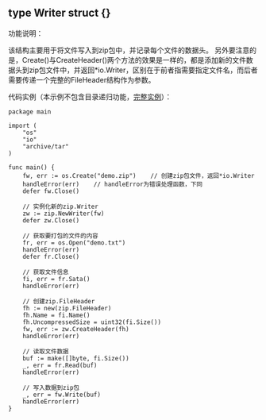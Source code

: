 ## type Writer struct {}

功能说明：

该结构主要用于将文件写入到zip包中，并记录每个文件的数据头。
另外要注意的是，Create()与CreateHeader()两个方法的效果是一样的，都是添加新的文件数据头到zip包文件中，并返回*io.Writer，区别在于前者指需要指定文件名，而后者需要传递一个完整的FileHeader结构作为参数。

代码实例（本示例不包含目录递归功能，[完整实例](https://github.com/Unknwon/go-compresser/blob/master/go-zip.go)）：

	package main
	
	import (
		"os"
		"io"
		"archive/tar"
	)
	
	func main() {
		fw, err := os.Create("demo.zip")	// 创建zip包文件，返回*io.Writer
		handleError(err)	// handleError为错误处理函数，下同
		defer fw.Close()
		
		// 实例化新的zip.Writer
		zw := zip.NewWriter(fw)
		defer zw.Close()
		
		// 获取要打包的文件的内容
		fr, err = os.Open("demo.txt")
		handleError(err)
		defer fr.Close()
		
		// 获取文件信息
		fi, err = fr.Sata()
		handleError(err)
		
		// 创建zip.FileHeader
		fh := new(zip.FileHeader)
		fh.Name = fi.Name()
		fh.UncompressedSize = uint32(fi.Size())
		fw, err := zw.CreateHeader(fh)
		handleError(err)

		// 读取文件数据
		buf := make([]byte, fi.Size())
		_, err = fr.Read(buf)
		handleError(err)

		// 写入数据到zip包
		_, err = fw.Write(buf)
		handleError(err)
	}